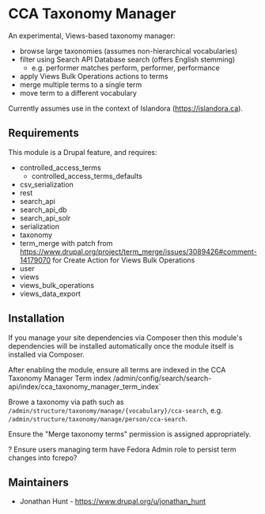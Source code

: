 # CCA Taxonomy Manager

An experimental, Views-based taxonomy manager:
* browse large taxonomies (assumes non-hierarchical vocabularies)
* filter using Search API Database search (offers English stemming)
  * e.g. performer matches perform, performer, performance
* apply Views Bulk Operations actions to terms
* merge multiple terms to a single term
* move term to a different vocabulary

Currently assumes use in the context of Islandora (https://islandora.ca).

## Requirements

This module is a Drupal feature, and requires:

* controlled_access_terms
  * controlled_access_terms_defaults
* csv_serialization
* rest
* search_api
* search_api_db
* search_api_solr
* serialization
* taxonomy
* term_merge
  with patch from https://www.drupal.org/project/term_merge/issues/3089426#comment-14179070 for Create Action for Views Bulk Operations
* user
* views
* views_bulk_operations
* views_data_export


## Installation

If you manage your site dependencies via Composer then this module's dependencies will be installed automatically once the module itself is installed via Composer.

After enabling the module, ensure all terms are indexed in the CCA Taxonomy Manager Term index  /admin/config/search/search-api/index/cca_taxonomy_manager_term_index`

Browe a taxonomy via path such as `/admin/structure/taxonomy/manage/{vocabulary}/cca-search`, e.g. `/admin/structure/taxonomy/manage/person/cca-search`.

Ensure the "Merge taxonomy terms" permission is assigned appropriately.

? Ensure users managing term have Fedora Admin role to persist term changes into fcrepo?


## Maintainers

* Jonathan Hunt - https://www.drupal.org/u/jonathan_hunt
